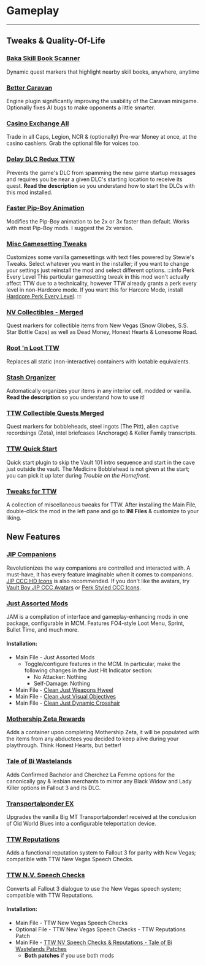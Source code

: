 ﻿# Gameplay

---

## Tweaks & Quality-Of-Life

### [Baka Skill Book Scanner](https://www.nexusmods.com/newvegas/mods/75828)

Dynamic quest markers that highlight nearby skill books, anywhere, anytime

### [Better Caravan](https://www.nexusmods.com/newvegas/mods/81002)

Engine plugin significantly improving the usability of the Caravan minigame. Optionally fixes AI bugs to make opponents a little smarter.

### [Casino Exchange All](https://www.nexusmods.com/newvegas/mods/35701)

Trade in all Caps, Legion, NCR & (optionally) Pre-war Money at once, at the casino cashiers. Grab the optional file for voices too.

### [Delay DLC Redux TTW](https://www.nexusmods.com/newvegas/mods/75851)

Prevents the game's DLC from spamming the new game startup messages and requires you be near a given DLC's starting location to receive its quest. **Read the description** so you understand how to start the DLCs with this mod installed.

### [Faster Pip-Boy Animation](https://www.nexusmods.com/newvegas/mods/67761)

Modifies the Pip-Boy animation to be 2x or 3x faster than default. Works with most Pip-Boy mods. I suggest the 2x version.

### [Misc Gamesetting Tweaks](https://www.nexusmods.com/newvegas/mods/72983)

Customizes some vanilla gamesettings with text files powered by Stewie's Tweaks. Select whatever you want in the installer; if you want to change your settings just reinstall the mod and select different options.
:::info Perk Every Level
This particular gamesetting tweak in this mod won't actually affect TTW due to a technicality, however TTW already grants a perk every level in non-Hardcore mode. If you want this for Harcore Mode, install [Hardcore Perk Every Level](overhauls#hardcore-perk-every-level).
:::

### [NV Collectibles - Merged](https://www.nexusmods.com/newvegas/mods/80939)

Quest markers for collectible items from New Vegas (Snow Globes, S.S. Star Bottle Caps) as well as Dead Money, Honest Hearts & Lonesome Road.

### [Root 'n Loot TTW](https://www.nexusmods.com/newvegas/mods/59378)

Replaces all static (non-interactive) containers with lootable equivalents.

### [Stash Organizer](https://eddoursul.win/mods/stash-organizer)

Automatically organizes your items in any interior cell, modded or vanilla. **Read the description** so you understand how to use it!

### [TTW Collectible Quests Merged](https://www.nexusmods.com/newvegas/mods/75829)

Quest markers for bobbleheads, steel ingots (The Pitt), alien captive recordsings (Zeta), intel briefcases (Anchorage) & Keller Family transcripts.

### [TTW Quick Start](https://www.nexusmods.com/newvegas/mods/65937)

Quick start plugin to skip the Vault 101 intro sequence and start in the cave just outside the vault. The Medicine Bobblehead is not given at the start; you can pick it up later during _Trouble on the Homefront_.

### [Tweaks for TTW](https://www.nexusmods.com/newvegas/mods/77934)

A collection of miscellaneous tweaks for TTW. After installing the Main File, double-click the mod in the left pane and go to **INI Files** & customize to your liking.

## New Features

### [JIP Companions](https://www.nexusmods.com/newvegas/mods/50468)

Revolutionizes the way companions are controlled and interacted with. A must-have, it has every feature imaginable when it comes to companions. [JIP CCC HD Icons](https://www.nexusmods.com/newvegas/mods/75378) is also recommended. If you don't like the avatars, try [Vault Boy JIP CCC Avatars](https://www.nexusmods.com/newvegas/mods/67270) or [Perk Styled CCC Icons](https://www.nexusmods.com/newvegas/mods/70849).

### [Just Assorted Mods](https://www.nexusmods.com/newvegas/mods/66666)

JAM is a compilation of interface and gameplay-enhancing mods in one package, configurable in MCM. Features FO4-style Loot Menu, Sprint, Bullet Time, and much more.

#### Installation:

- Main File - Just Assorted Mods
  - Toggle/configure features in the MCM. In particular, make the following changes in the Just Hit Indicator section:
    - No Attacker: Nothing
    - Self-Damage: Nothing
- Main File - [Clean Just Weapons Hweel](https://www.nexusmods.com/newvegas/mods/76357)
- Main File - [Clean Just Visual Objectives](https://www.nexusmods.com/newvegas/mods/80523)
- Main File - [Clean Just Dynamic Crosshair](https://www.nexusmods.com/newvegas/mods/81625)

### [Mothership Zeta Rewards](https://www.nexusmods.com/newvegas/mods/76001)

Adds a container upon completing Mothership Zeta, it will be populated with the items from any abductees you decided to keep alive during your playthrough. Think Honest Hearts, but better!

### [Tale of Bi Wastelands](https://www.nexusmods.com/newvegas/mods/72721)

Adds Confirmed Bachelor and Cherchez La Femme options for the canonically gay & lesbian merchants to mirror any Black Widow and Lady Killer options in Fallout 3 and its DLC.

### [Transportalponder EX](https://www.nexusmods.com/newvegas/mods/76128)

Upgrades the vanilla Big MT Transportalponder! received at the conclusion of Old World Blues into a configurable teleportation device.

### [TTW Reputations](https://www.nexusmods.com/newvegas/mods/68604)

Adds a functional reputation system to Fallout 3 for parity with New Vegas; compatible with TTW New Vegas Speech Checks.

### [TTW N.V. Speech Checks](https://www.nexusmods.com/newvegas/mods/68736)

Converts all Fallout 3 dialogue to use the New Vegas speech system; compatible with TTW Reputations.

#### Installation:

- Main File - TTW New Vegas Speech Checks
- Optional File - TTW New Vegas Speech Checks - TTW Reputations Patch
- Main File - [TTW NV Speech Checks & Reputations - Tale of Bi Wastelands Patches](https://www.nexusmods.com/newvegas/mods/76206)
  - **Both patches** if you use both mods
